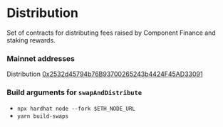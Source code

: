 # Distribution

Set of contracts for distributing fees raised by Component Finance and staking rewards.

### Mainnet addresses 

Distribution [0x2532d45794b76B93700265243b4424F45AD33091](https://etherscan.io/address/0x2532d45794b76B93700265243b4424F45AD33091#code)


### Build arguments for `swapAndDistribute`

- `npx hardhat node --fork $ETH_NODE_URL`
- `yarn build-swaps`



